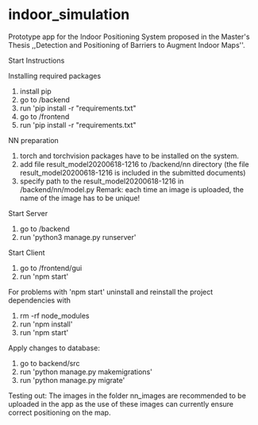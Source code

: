 # indoor_simulation

Prototype app for the Indoor Positioning System proposed in the Master's Thesis ,,Detection and Positioning of Barriers to Augment Indoor Maps''.

Start Instructions 

Installing required packages
1. install pip
2. go to /backend
3. run 'pip install -r "requirements.txt"
4. go to /frontend
5. run 'pip install -r "requirements.txt"

NN preparation

1. torch and torchvision packages have to be installed on the system.
2. add file result_model20200618-1216 to /backend/nn directory (the file result_model20200618-1216 is included in the submitted documents)
3. specify path to the result_model20200618-1216 in /backend/nn/model.py 
Remark: each time an image is uploaded, the name of the image has to be unique!

Start Server

1. go to /backend 
2. run 'python3 manage.py runserver'


Start Client

1. go to /frontend/gui
2. run 'npm start'

For problems with 'npm start' uninstall and reinstall the project dependencies with 
1. rm -rf node_modules
2. run 'npm install'
3. run 'npm start'


Apply changes to database:
1. go to backend/src
2. run 'python manage.py makemigrations'
3. run 'python manage.py migrate'



 Testing out: The images in the folder nn_images are recommended to be uploaded in the app as the use of these images can currently ensure correct positioning on the map.

